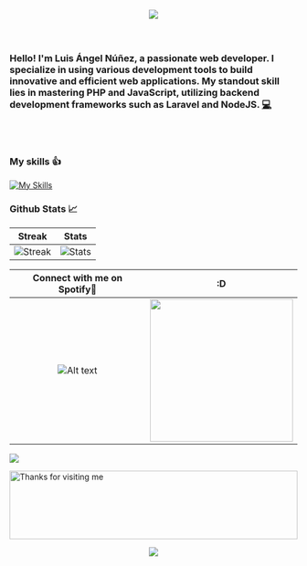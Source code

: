 <h1 align="center">
  <a href="https://git.io/typing-svg">
    <img src="https://readme-typing-svg.herokuapp.com/?lines=Hello,+There!+👋;This+is+Luis+Núñez....;Nice+to+meet+you!&center=true&size=30">
  </a>
</h1>
<br>
<h3>Hello! I'm Luis Ángel Núñez, a passionate web developer. I specialize in using various development tools to build innovative and efficient web applications. My standout skill lies in mastering PHP and JavaScript, utilizing backend development frameworks such as Laravel and NodeJS. <a href="https://github.com/luisangelnj" title="Code">💻</a></h3>
<br>
<br>

### My skills 👍

[![My Skills](https://skills.thijs.gg/icons?i=php,laravel,js,express,nodejs,sequelize,html,css,mysql,postgres,postman,bootstrap,tailwind,cs,git,github&theme=dark)](https://skills.thijs.gg)

### Github Stats 📈

| Streak                               | Stats                                     |
| :----------------------------------: | :---------------------------------------: |
| ![Streak](https://github-readme-streak-stats.herokuapp.com/?user=luisangelnj&theme=vue-dark&hide_border=true) | ![Stats](https://github-readme-stats-amber-beta-51.vercel.app/api?username=luisangelnj&theme=vue-dark&show_icons=true&hide_border=true&count_private=true) |

| Connect with me on Spotify🎵        | :D                                     |
| :----------------------------------: | :---------------------------------------: |
| ![Alt text](https://spotify-recently-played-readme.vercel.app/api?user=luisangelnj123) | <img src='https://miro.medium.com/v2/resize:fit:1360/1*IRGHmiGsa16stedQvIaZfw.gif' width='250"'> |

![](https://komarev.com/ghpvc/?username=luisangelnj&color=brightgreen) 

<img height="120" alt="Thanks for visiting me" width="100%" src="https://raw.githubusercontent.com/BrunnerLivio/brunnerlivio/master/images/marquee.svg" />
<p align="center">
  <img src="https://capsule-render.vercel.app/api?type=waving&color=gradient&height=160&section=footer&width=200"/>
</p>
